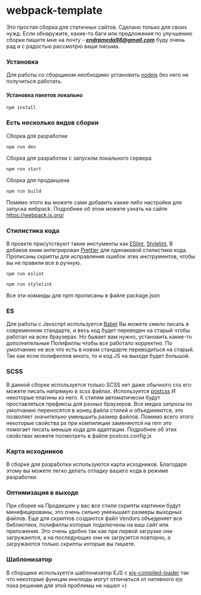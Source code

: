 # webpack-template

Это простая сборка для статичных сайтов. Сделано только для своих нужд.
Если обнаружите, какие-то баги или предложения по улучшению сборки пишите мне на почту - ***endrameda98@gmail.com*** буду очень рад и с радостью рассмотрю ваши письма. 

### Установка
Для работы со сборщиком необходимо установить [nodejs](https://nodejs.org/en/) без него не получиться работать. 

#### Установка пакетов локально 
```
npm install
```

### Есть несколько видов сборки
Сборка для разработки
```
npm run dev
```
Сборка для разработки с запуском локального сервера
```
npm run start
```
Сборка для продакшена
```
npm run build
```
Помимо этого вы можете сами добавить какие либо настройки для запуска webpack. Подробнее об этом можете узнать на сайте <https://webpack.js.org/>

### Стилистика кода
В проекте присутствуют такие инстументы как [ESlint](https://eslint.org/), [Stylelint](https://stylelint.io/), В добаков кним интегрирован [Prettier](https://prettier.io/) для одинаковой стилистики кода. Прописаны скрипты для исправления ошибок этих инструментов, чтобы вы не правили все в ручную.
```
npm run eslint
```
```
npm run stylelint
```
Все эти команды для npm прописаны в файле package.json

### ES
Для работы с Javscript используется [Babel](https://babeljs.io/) Вы можете смело писать в современном стандарте, и весь код будет переведен на старый чтобы работал на всех браузерах. Но бывает вам нужно, установить какие-то дополнительные Полифиллы чтобы все работало корректно. По умолчанию не все что есть в новом стандарте переводиться на старый. Так как если полифиллов много, то и код JS на выходе будет большой. 

### SCSS
В данной сборке используется только SCSS нет даже обычного css его можете писать напрямую в scss файлах. Используется [postcss](https://postcss.org/) И некоторые плагины из него. К стилям автоматически будут проставляться префиксы для разных браузеров. Все медиа запросы по умолчанию переносятся в конец файла стилей и объединяются, это позволяет значительно уменьшить размер файлов.
Помимо всего этого некоторые свойства px при компиляции заменяются на rem это помогает писать меньше кода для адаптации. Подробнее об этих свойствах можете посмотреть в файле postcss.config.js

### Карта исходников
В сборке для разработки используются карта исходников. Благодаря этому вы можете легко делать отладку вашего кода в режиме разработки.

### Оптимизация в выходе
При сборке на Продакшен у вас все стили скрипты картинки будут минифицированы, это очень сильно уменьшает размеры выходных файлов.
Еще для скриптов создаются файл Vendors объеденяет все библиотеки, полифиллы которые подключены на ваш сайт или приложения. Это очень удобно так как при первой загрузке они загружаются, а на последующих они не загрузятся повторно, а загружаются только скрипты которые вы пишете.
### Шаблонизатор
В сборщике используется шаблонизатор EJS с [ejs-compiled-loader](https://github.com/bazilio91/ejs-compiled-loader) так что некоторые функции инклюды могут отличаться от нативного ejs пока решения для этой проблемы не нашел =)
